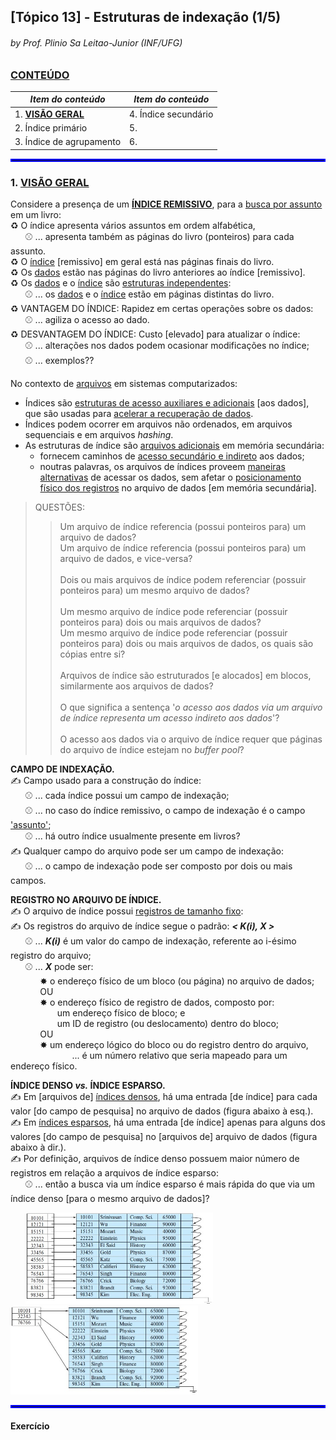 ## [Tópico 13] - Estruturas de indexação (1/5)
###### *by Prof. Plinio Sa Leitao-Junior (INF/UFG)*

### <ins>CONTEÚDO</ins>

|_Item do conteúdo_|_Item do conteúdo_|
|-|-|
|1. <ins>**VISÃO GERAL**</ins>|4. Índice secundário|
|2. Índice primário|5. |
|3. Índice de agrupamento|6. |

<hr style="border:2px solid blue">

### 1. <ins>VISÃO GERAL</ins>

Considere a presença de um <ins>**ÍNDICE REMISSIVO**</ins>, para a <ins>busca por assunto</ins> em um livro:<br>
&#x267B; O índice apresenta vários assuntos em ordem alfabética,<br>
&nbsp;&nbsp;&nbsp;&nbsp;&nbsp;&nbsp;&#x26BE; ... apresenta também as páginas do livro (ponteiros) para cada assunto.<br>
&#x267B; O <ins>índice</ins> [remissivo] em geral está nas páginas finais do livro.<br>
&#x267B; Os <ins>dados</ins> estão nas páginas do livro anteriores ao índice [remissivo].<br>
&#x267B; Os <ins>dados</ins> e o <ins>índice</ins> são <ins>estruturas independentes</ins>:<br>
&nbsp;&nbsp;&nbsp;&nbsp;&nbsp;&nbsp;&#x26BE; ... os <ins>dados</ins> e o <ins>índice</ins> estão em páginas distintas do livro.<br>
&#x267B; VANTAGEM DO ÍNDICE: Rapidez em certas operações sobre os dados:<br>
&nbsp;&nbsp;&nbsp;&nbsp;&nbsp;&nbsp;&#x26BE; ... agiliza o acesso ao dado.<br>
&#x267B; DESVANTAGEM DO ÍNDICE: Custo [elevado] para atualizar o índice:<br>
&nbsp;&nbsp;&nbsp;&nbsp;&nbsp;&nbsp;&#x26BE; ... alterações nos dados podem ocasionar modificações no índice;<br>
&nbsp;&nbsp;&nbsp;&nbsp;&nbsp;&nbsp;&#x26BE; ... exemplos??

No contexto de <ins>arquivos</ins> em sistemas computarizados:
- Índices são <ins>estruturas de acesso auxiliares e adicionais</ins> [aos dados], que são usadas para <ins>acelerar a recuperação de dados</ins>.
- Índices podem ocorrer em arquivos não ordenados, em arquivos sequenciais e em arquivos _hashing_.
- As estruturas de índice são <ins>arquivos adicionais</ins> em memória secundária:
  - fornecem caminhos de <ins>acesso secundário e indireto</ins> aos dados;
  - noutras palavras, os arquivos de índices proveem <ins>maneiras alternativas</ins> de acessar os dados, sem afetar o <ins>posicionamento físico dos registros</ins> no arquivo de dados [em memória secundária].

> QUESTÕES:<br>
>> Um arquivo de índice referencia (possui ponteiros para) um arquivo de dados?<br>
>> Um arquivo de índice referencia (possui ponteiros para) um arquivo de dados, e vice-versa?<br><br>
Dois ou mais arquivos de índice podem referenciar (possuir ponteiros para) um mesmo arquivo de dados?<br><br>
Um mesmo arquivo de índice pode referenciar (possuir ponteiros para) dois ou mais arquivos de dados?<br>
Um mesmo arquivo de índice pode referenciar (possuir ponteiros para) dois ou mais arquivos de dados, os quais são cópias entre si?<br><br>
Arquivos de índice são estruturados [e alocados] em blocos, similarmente aos arquivos de dados?<br><br>
O que significa a sentença '_o acesso aos dados via um arquivo de índice representa um acesso indireto aos dados_'?<br><br>
O acesso aos dados via o arquivo de índice requer que páginas do arquivo de índice estejam no _buffer pool_?

**CAMPO DE INDEXAÇÃO.**<br>
&#x270D; Campo usado para a construção do índice:<br>
&nbsp;&nbsp;&nbsp;&nbsp;&nbsp;&nbsp;&#x26BE; ... cada índice possui um campo de indexação;<br>
&nbsp;&nbsp;&nbsp;&nbsp;&nbsp;&nbsp;&#x26BE; ... no caso do índice remissivo, o campo de indexação é o campo <ins>'assunto'</ins>;<br>
&nbsp;&nbsp;&nbsp;&nbsp;&nbsp;&nbsp;&#x26BE; ... há outro índice usualmente presente em livros?<br>
&#x270D; Qualquer campo do arquivo pode ser um campo de indexação:<br>
&nbsp;&nbsp;&nbsp;&nbsp;&nbsp;&nbsp;&#x26BE; ... o campo de indexação pode ser composto por dois ou mais campos.<br>

**REGISTRO NO ARQUIVO DE ÍNDICE.**<br>
&#x270D; O arquivo de índice possui <ins>registros de tamanho fixo</ins>:<br>
&#x270D; Os registros do arquivo de índice segue o padrão: **_< K(i), X >_**<br>
&nbsp;&nbsp;&nbsp;&nbsp;&nbsp;&nbsp;&#x26BE; ... **_K(i)_** é um valor do campo de indexação, referente ao i-ésimo registro do arquivo;<br>
&nbsp;&nbsp;&nbsp;&nbsp;&nbsp;&nbsp;&#x26BE; ... **_X_** pode ser:<br>
&nbsp;&nbsp;&nbsp;&nbsp;&nbsp;&nbsp;&nbsp;&nbsp;&nbsp;&nbsp;&nbsp;&nbsp;&#10040; o endereço físico de um bloco (ou página) no arquivo de dados;<br>
&nbsp;&nbsp;&nbsp;&nbsp;&nbsp;&nbsp;&nbsp;&nbsp;&nbsp;&nbsp;&nbsp;&nbsp;OU<br>
&nbsp;&nbsp;&nbsp;&nbsp;&nbsp;&nbsp;&nbsp;&nbsp;&nbsp;&nbsp;&nbsp;&nbsp;&#10040; o endereço físico de registro de dados, composto por:<br>
&nbsp;&nbsp;&nbsp;&nbsp;&nbsp;&nbsp;&nbsp;&nbsp;&nbsp;&nbsp;&nbsp;&nbsp;&nbsp;&nbsp;&nbsp;&nbsp;&nbsp;&nbsp;&nbsp;um endereço físico de bloco; e<br>
&nbsp;&nbsp;&nbsp;&nbsp;&nbsp;&nbsp;&nbsp;&nbsp;&nbsp;&nbsp;&nbsp;&nbsp;&nbsp;&nbsp;&nbsp;&nbsp;&nbsp;&nbsp;&nbsp;um ID de registro (ou deslocamento) dentro do bloco;<br>&nbsp;&nbsp;&nbsp;&nbsp;&nbsp;&nbsp;&nbsp;&nbsp;&nbsp;&nbsp;&nbsp;&nbsp;OU<br>
&nbsp;&nbsp;&nbsp;&nbsp;&nbsp;&nbsp;&nbsp;&nbsp;&nbsp;&nbsp;&nbsp;&nbsp;&#10040; um endereço lógico do bloco ou do registro dentro do arquivo,<br>
&nbsp;&nbsp;&nbsp;&nbsp;&nbsp;&nbsp;&nbsp;&nbsp;&nbsp;&nbsp;&nbsp;&nbsp;&nbsp;&nbsp;&nbsp;&nbsp;&nbsp;&nbsp;&nbsp;&nbsp;&nbsp;&nbsp;&nbsp;&nbsp; ... é um número relativo que seria mapeado para um endereço físico.

**ÍNDICE DENSO _vs._ ÍNDICE ESPARSO.**<br>
&#x270D; Em [arquivos de] <ins>índices densos</ins>, há uma entrada [de índice] para cada valor [do campo de pesquisa] no arquivo de dados (figura abaixo à esq.).<br>
&#x270D; Em <ins>índices esparsos</ins>, há uma entrada [de índice] apenas para alguns dos valores [do campo de pesquisa] no [arquivos de] arquivo de dados (figura abaixo à dir.).<br>
&#x270D; Por definição, arquivos de índice denso possuem maior número de registros em relação a arquivos de índice esparso:<br>
&nbsp;&nbsp;&nbsp;&nbsp;&nbsp;&nbsp;&#x26BE; ... então a busca via um índice esparso é mais rápida do que via um índice denso [para o mesmo arquivo de dados]?

&nbsp;&nbsp;&nbsp;&nbsp;&nbsp;&nbsp;<img src="../media/arquivo-32.jpg" width="300">&nbsp;&nbsp;&nbsp;&nbsp;&nbsp;&nbsp;<img src="../media/arquivo-33.jpg" width="300">

<hr style="border:2px solid blue">

#### Exercício
